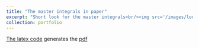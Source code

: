 ```yaml
---
title: "The master integrals in paper"
excerpt: "Short look for the master integrals<br/><img src='/images/loop_and_leg_mathcha.png' width='20%' height='20%'>"
collection: portfolio
---
```



[The latex code](http://maplerrr.github.io/files/loop_and_leg_mathcha.tex) generates the [pdf](http://maplerrr.github.io/files/loop_and_leg_mathcha.pdf)

